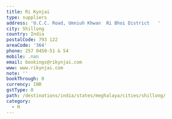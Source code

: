 ```yaml
---
title: Ri Kynjai
type: suppliers
address: 'U.C.C. Road, Umniuh Khwan  Ri Bhoi District   '
city: Shillong
country: India
postalCode: 793 122
areaCode: '364'
phone: 257 0450-51 & 54
mobile: .nan
email: bookings@rikynjai.com
www: www.rikynjai.com
note: ''
bookThrough: 0
currency: INR
gstType: 0
path: /destinations/india/states/meghalaya/cities/shillong/
category:
  - H
---
```


